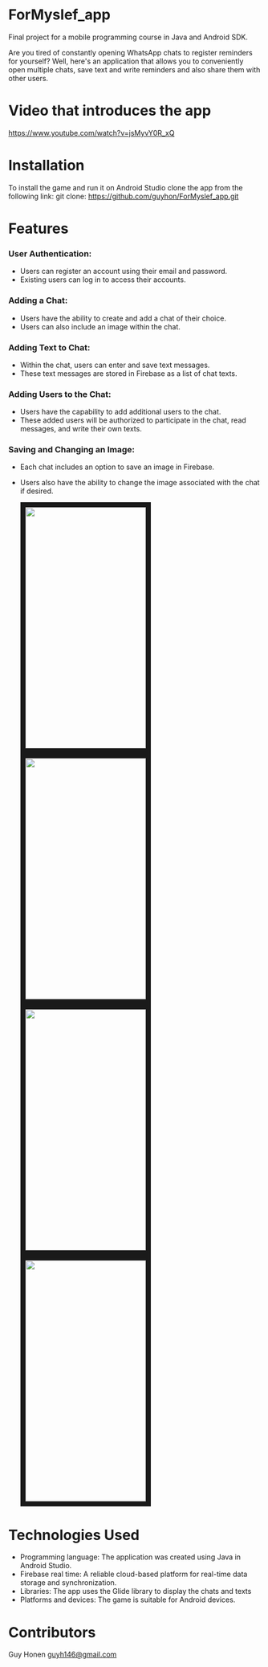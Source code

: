 # ForMyslef_app
Final project for a mobile programming course in Java and Android SDK.

Are you tired of constantly opening WhatsApp chats to register reminders for yourself? 
Well, here's an application that allows you to conveniently open multiple chats, save text and write reminders 
and also share them with other users.


# Video that introduces the app
 https://www.youtube.com/watch?v=jsMyvY0R_xQ
  

# Installation
  To install the game and run it on Android Studio clone the app from the following link:
   git clone:  https://github.com/guyhon/ForMyslef_app.git

# Features
### User Authentication:

* Users can register an account using their email and password.
* Existing users can log in to access their accounts.

### Adding a Chat:

* Users have the ability to create and add a chat of their choice.
* Users can also include an image within the chat.

### Adding Text to Chat:

* Within the chat, users can enter and save text messages.
* These text messages are stored in Firebase as a list of chat texts.

### Adding Users to the Chat:

* Users have the capability to add additional users to the chat.
* These added users will be authorized to participate in the chat, read messages, and write their own texts.

### Saving and Changing an Image:

* Each chat includes an option to save an image in Firebase.
* Users also have the ability to change the image associated with the chat if desired.

  
  <img src=https://github.com/guyhon/ForMyslef_app/assets/74957640/b4526c95-9e88-4db2-958d-66e831dc4a60
  width="240" height="480" border="10" />
  </a>
  <img src=https://github.com/guyhon/ForMyslef_app/assets/74957640/52f5508d-aaa3-43a9-8e81-1a3d9fa8d874
  width="240" height="480" border="10" />
  </a>
  <img src=https://github.com/guyhon/ForMyslef_app/assets/74957640/342bac53-9abb-4914-832f-0d23242fefa5
  width="240" height="480" border="10" />
  </a>
  <img src=https://github.com/guyhon/ForMyslef_app/assets/74957640/6b523fd7-0b01-48ea-b533-0da5f3746aec
  width="240" height="480" border="10" />
  </a>

# Technologies Used
  * Programming language: The application was created using Java in Android Studio.
  * Firebase real time: A reliable cloud-based platform for real-time data storage and synchronization.
  * Libraries: The app uses the Glide library to display the chats and texts
  * Platforms and devices: The game is suitable for Android devices.

# Contributors
  Guy Honen guyh146@gmail.com
